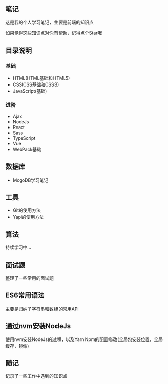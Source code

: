 ## 笔记

这是我的个人学习笔记，主要是前端的知识点

如果觉得这些知识点对你有帮助，记得点个Star哦

## 目录说明

### 基础

- HTML(HTML基础和HTML5)
- CSS(CSS基础和CSS3)
- JavaScript(基础)

### 进阶

- Ajax
- NodeJs
- React
- Sass
- TypeScript
- Vue
- WebPack基础

## 数据库

- MogoDB学习笔记

## 工具

- Git的使用方法
- Yapi的使用方法

## 算法

持续学习中...

## 面试题

整理了一些常用的面试题

## ES6常用语法

主要是归纳了字符串和数组的常用API

## 通过nvm安装NodeJs

使用nvm安装NodeJs的过程，以及Yarn Npm的配置修改(全局包安装位置，全局缓存，镜像)

## 随记

记录了一些工作中遇到的知识点
